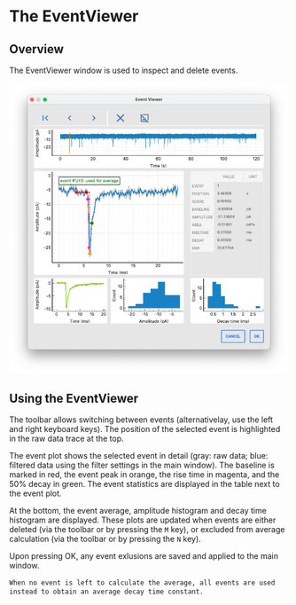 # The EventViewer

## Overview

The EventViewer window is used to inspect and delete events. 

![The EventViewer](../images/GUI_eventviewer.png "miniML EventViewer")

## Using the EventViewer

The toolbar allows switching between events (alternativelay, use the left and right keyboard keys). The position of the selected event is highlighted in the raw data trace at the top.

The event plot shows the selected event in detail (gray: raw data; blue: filtered data using the filter settings in the main window). The baseline is marked in red, the event peak in orange, the rise time in magenta, and the 50% decay in green. The event statistics are displayed in the table next to the event plot.

At the bottom, the event average, amplitude histogram and decay time histogram are displayed. These plots are updated when events are either deleted (via the toolbar or by pressing the `M` key), or excluded from average calculation (via the toolbar or by pressing the `N` key).

Upon pressing OK, any event exlusions are saved and applied to the main window.

```{important}
When no event is left to calculate the average, all events are used instead to obtain an average decay time constant.
```

